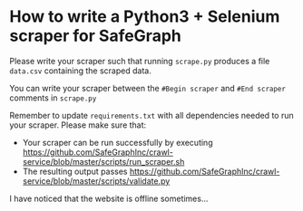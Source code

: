 # How to write a Python3 + Selenium scraper for SafeGraph

Please write your scraper such that running `scrape.py` produces a file `data.csv` containing the scraped data.

You can write your scraper between the `#Begin scraper` and `#End scraper` comments in `scrape.py`

Remember to update `requirements.txt` with all dependencies needed to run your scraper. 
Please make sure that:
* Your scraper can be run successfully by executing https://github.com/SafeGraphInc/crawl-service/blob/master/scripts/run_scraper.sh 
* The resulting output passes https://github.com/SafeGraphInc/crawl-service/blob/master/scripts/validate.py


I have noticed that the website is offline sometimes...
